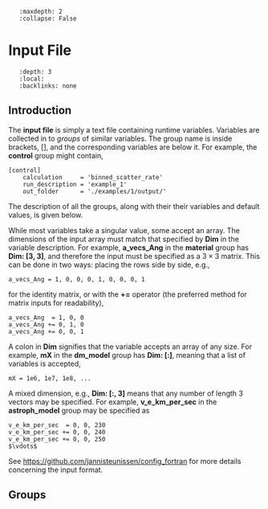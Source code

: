 ```{toctree}
   :maxdepth: 2
   :collapse: False
```

# Input File

```{contents} Table of Contents
   :depth: 3
   :local:
   :backlinks: none
```

## Introduction

The **input file** is simply a text file containing runtime variables. Variables are collected in to *groups* of similar variables. The group name is inside brackets, [], and the corresponding variables are below it. For example, the **control** group might contain,

    [control]
        calculation     = 'binned_scatter_rate'
        run_description = 'example_1'
        out_folder      = './examples/1/output/'

The description of all the groups, along with their their variables and default values, is given below.

While most variables take a singular value, some accept an array. The dimensions of the input array must match that specified by **Dim** in the variable description. For example, **a_vecs_Ang** in the **material** group has **Dim: [3, 3]**, and therefore the input must be specified as a $3 \times 3$ matrix. This can be done in two ways: placing the rows side by side, e.g.,

    a_vecs_Ang = 1, 0, 0, 0, 1, 0, 0, 0, 1

for the identity matrix, or with the **+=** operator (the preferred method for matrix inputs for readability),

    a_vecs_Ang  = 1, 0, 0
    a_vecs_Ang += 0, 1, 0
    a_vecs_Ang += 0, 0, 1

A colon in **Dim** signifies that the variable accepts an array of any size. For example, **mX** in the **dm_model** group has **Dim: [:]**, meaning that a list of variables is accepted,

    mX = 1e6, 1e7, 1e8, ...

A mixed dimension, e.g., **Dim: [:, 3]** means that any number of length 3 vectors may be specified. For example, **v_e_km_per_sec** in the **astroph_model** group may be specified as

    v_e_km_per_sec  = 0, 0, 230
    v_e_km_per_sec += 0, 0, 240
    v_e_km_per_sec += 0, 0, 250
    $\vdots$

See <https://github.com/jannisteunissen/config_fortran> for more details concerning the input format.

## Groups

```{include} inputs.md
```
